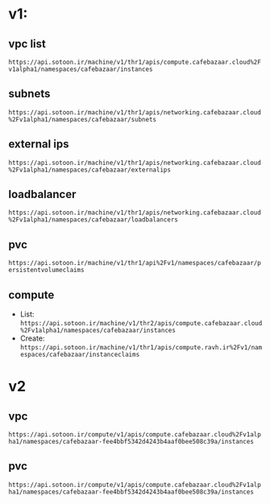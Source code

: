 # v1:

## vpc list
`https://api.sotoon.ir/machine/v1/thr1/apis/compute.cafebazaar.cloud%2Fv1alpha1/namespaces/cafebazaar/instances`


## subnets
`https://api.sotoon.ir/machine/v1/thr1/apis/networking.cafebazaar.cloud%2Fv1alpha1/namespaces/cafebazaar/subnets`

## external ips
`https://api.sotoon.ir/machine/v1/thr1/apis/networking.cafebazaar.cloud%2Fv1alpha1/namespaces/cafebazaar/externalips`

## loadbalancer
`https://api.sotoon.ir/machine/v1/thr1/apis/networking.cafebazaar.cloud%2Fv1alpha1/namespaces/cafebazaar/loadbalancers`

## pvc
`https://api.sotoon.ir/machine/v1/thr1/api%2Fv1/namespaces/cafebazaar/persistentvolumeclaims`

## compute
- List: `https://api.sotoon.ir/machine/v1/thr2/apis/compute.cafebazaar.cloud%2Fv1alpha1/namespaces/cafebazaar/instances`
- Create: `https://api.sotoon.ir/machine/v1/thr1/apis/compute.ravh.ir%2Fv1/namespaces/cafebazaar/instanceclaims`

# v2

## vpc
`https://api.sotoon.ir/compute/v1/apis/compute.cafebazaar.cloud%2Fv1alpha1/namespaces/cafebazaar-fee4bbf5342d4243b4aaf0bee508c39a/instances`


## pvc
`https://api.sotoon.ir/compute/v1/apis/compute.cafebazaar.cloud%2Fv1alpha1/namespaces/cafebazaar-fee4bbf5342d4243b4aaf0bee508c39a/instances`